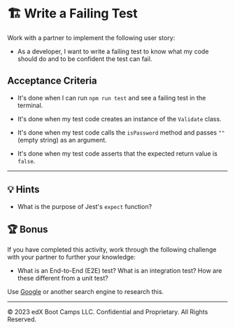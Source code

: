 # 🏗️ Write a Failing Test

Work with a partner to implement the following user story:

* As a developer, I want to write a failing test to know what my code should do and to be confident the test can fail.

## Acceptance Criteria

* It's done when I can run `npm run test` and see a failing test in the terminal.

* It's done when my test code creates an instance of the `Validate` class.

* It's done when my test code calls the `isPassword` method and passes `""` (empty string) as an argument.

* It's done when my test code asserts that the expected return value is `false`.

---

## 💡 Hints

* What is the purpose of Jest's `expect` function?

## 🏆 Bonus

If you have completed this activity, work through the following challenge with your partner to further your knowledge:

* What is an End-to-End (E2E) test? What is an integration test? How are these different from a unit test?

Use [Google](https://www.google.com) or another search engine to research this.

---
© 2023 edX Boot Camps LLC. Confidential and Proprietary. All Rights Reserved.
